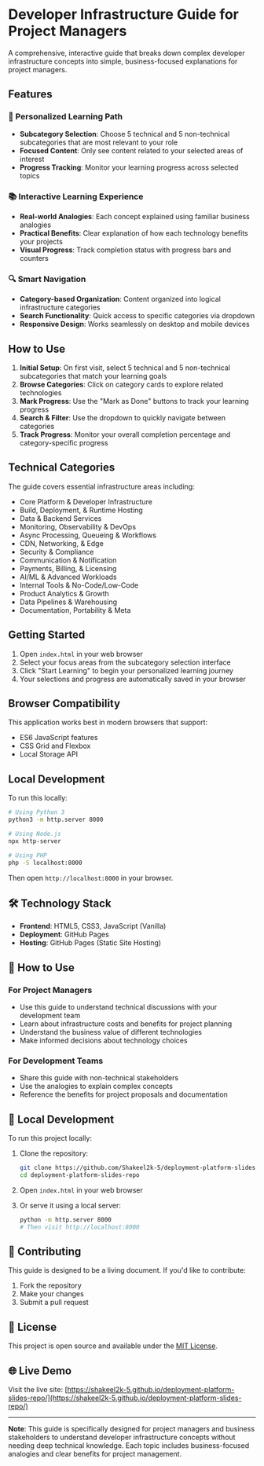 # Developer Infrastructure Guide for Project Managers

A comprehensive, interactive guide that breaks down complex developer infrastructure concepts into simple, business-focused explanations for project managers.

## Features

### 🎯 Personalized Learning Path
- **Subcategory Selection**: Choose 5 technical and 5 non-technical subcategories that are most relevant to your role
- **Focused Content**: Only see content related to your selected areas of interest
- **Progress Tracking**: Monitor your learning progress across selected topics

### 📚 Interactive Learning Experience
- **Real-world Analogies**: Each concept explained using familiar business analogies
- **Practical Benefits**: Clear explanation of how each technology benefits your projects
- **Visual Progress**: Track completion status with progress bars and counters

### 🔍 Smart Navigation
- **Category-based Organization**: Content organized into logical infrastructure categories
- **Search Functionality**: Quick access to specific categories via dropdown
- **Responsive Design**: Works seamlessly on desktop and mobile devices

## How to Use

1. **Initial Setup**: On first visit, select 5 technical and 5 non-technical subcategories that match your learning goals
2. **Browse Categories**: Click on category cards to explore related technologies
3. **Mark Progress**: Use the "Mark as Done" buttons to track your learning progress
4. **Search & Filter**: Use the dropdown to quickly navigate between categories
5. **Track Progress**: Monitor your overall completion percentage and category-specific progress

## Technical Categories

The guide covers essential infrastructure areas including:
- Core Platform & Developer Infrastructure
- Build, Deployment, & Runtime Hosting
- Data & Backend Services
- Monitoring, Observability & DevOps
- Async Processing, Queueing & Workflows
- CDN, Networking, & Edge
- Security & Compliance
- Communication & Notification
- Payments, Billing, & Licensing
- AI/ML & Advanced Workloads
- Internal Tools & No-Code/Low-Code
- Product Analytics & Growth
- Data Pipelines & Warehousing
- Documentation, Portability & Meta

## Getting Started

1. Open `index.html` in your web browser
2. Select your focus areas from the subcategory selection interface
3. Click "Start Learning" to begin your personalized learning journey
4. Your selections and progress are automatically saved in your browser

## Browser Compatibility

This application works best in modern browsers that support:
- ES6 JavaScript features
- CSS Grid and Flexbox
- Local Storage API

## Local Development

To run this locally:
```bash
# Using Python 3
python3 -m http.server 8000

# Using Node.js
npx http-server

# Using PHP
php -S localhost:8000
```

Then open `http://localhost:8000` in your browser.

## 🛠️ Technology Stack

- **Frontend**: HTML5, CSS3, JavaScript (Vanilla)
- **Deployment**: GitHub Pages
- **Hosting**: GitHub Pages (Static Site Hosting)

## 📖 How to Use

### For Project Managers
- Use this guide to understand technical discussions with your development team
- Learn about infrastructure costs and benefits for project planning
- Understand the business value of different technologies
- Make informed decisions about technology choices

### For Development Teams
- Share this guide with non-technical stakeholders
- Use the analogies to explain complex concepts
- Reference the benefits for project proposals and documentation

## 🔧 Local Development

To run this project locally:

1. Clone the repository:
   ```bash
   git clone https://github.com/Shakeel2k-5/deployment-platform-slides-repo.git
   cd deployment-platform-slides-repo
   ```

2. Open `index.html` in your web browser

3. Or serve it using a local server:
   ```bash
   python -m http.server 8000
   # Then visit http://localhost:8000
   ```

## 📝 Contributing

This guide is designed to be a living document. If you'd like to contribute:

1. Fork the repository
2. Make your changes
3. Submit a pull request

## 📄 License

This project is open source and available under the [MIT License](LICENSE).

## 🌐 Live Demo

Visit the live site: [https://shakeel2k-5.github.io/deployment-platform-slides-repo/](https://shakeel2k-5.github.io/deployment-platform-slides-repo/)

---

**Note**: This guide is specifically designed for project managers and business stakeholders to understand developer infrastructure concepts without needing deep technical knowledge. Each topic includes business-focused analogies and clear benefits for project management. 